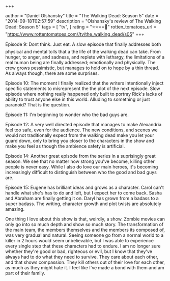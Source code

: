 +++

author = "Daniel Olshansky"
title = "The Walking Dead: Season 5"
date = "2014-09-18T02:57:59"
description = "Olshansky's review of The Walking Dead: Season 5"
tags = [
    "tv",
]
rating = "⭐⭐⭐⭐🌟"
rotten_tomatoes_url = "https://www.rottentomatoes.com//tv/the_walking_dead/s05"
+++

Episode 9:  Dont think. Just eat. A slow episode that finally addresses both physical and mental tolls that a the life of the walking dead can take. From hunger, to anger, and sadness, and replete with lethargy, the limitations of a real human being are finally addressed; emotionally and physically. The crew grows pessimistic, but manages to hold on to hope by a thin thread. As always though, there are some surprises.

Episode 10: The moment I finally realized that the writers intentionally inject specific statements to misrepresent the the plot of the next episode. Slow episode where nothing really happened only built to portray Rick's lacks of ability to trust anyone else in this world. Alluding to something or just paranoid? That is the question.

Episode 11: I'm beginning to wonder who the bad guys are.

Episode 12: A very well directed episode that manages to make Alexandria feel too safe, even for the audience. The new conditions, and scenes we would not traditionally expect from the walking dead make you let your guard down, only to bring you closer to the characters in the show and make you feel as though the ambience safety is artificial.

Episode 14: Another great episode from the series in a suprisingly great season. We see that no matter how strong you've become, killing other people is never easy. While I also do love our main heroes, it's becoming increasingly difficult to distinguish between who the good and bad guys are.

Episode 15: Eugene has brilliant ideas and grows as a character. Carol can't handle what she's has to do and left, but I expect her to come back. Sasha and Abraham are finally getting it on. Daryl has grown from a badass to a super badass. The writing, character growth and plot twists are absolutely amazing.

One thing I love about this show is that, weirdly, a show. Zombie movies can only go into so much depth and show so much story. The transformation of the main team, the members themselves and the members its composed of, was very gradual and natural. Seeing someone go from a normal world to a killer in 2 hours would seem unbelievable, but I was able to experience every single step that these characters had to endure. I am no longer sure whether they're good or bad, righteous or evil, but I know that they've always had to do what they need to survive. They care about each other, and that shows compassion. They kill others out of their love for each other, as much as they might hate it. I feel like I've made a bond with them and am part of their family.

